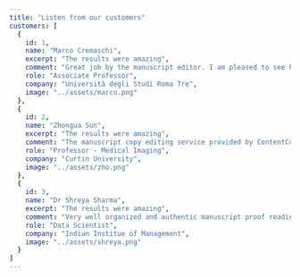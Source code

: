 ```yaml
---
title: "Listen from our customers"
customers: [
  {
    id: 1,
    name: "Marco Cremaschi",
    excerpt: "The results were amazing",
    comment: "Great job by the manuscript editor. I am pleased to see how my manuscript has changed for good. Hope I get the same quality next time",
    role: "Associate Professor",
    company: "Università degli Studi Roma Tre",
    image: "../assets/marco.png"
  },
  {
    id: 2,
    name: "Zhongua Sun",
    excerpt: "The results were amazing",
    comment: "The manuscript copy editing service provided by ContentConcepts is great and very professional. They have edited many manuscripts for me and my colleagues, and more than 90% of the edited manuscripts have been published in international journals",
    role: "Professor - Medical Imaging",
    company: "Curtin University",
    image: "../assets/zho.png"
  },
  {
    id: 3,
    name: "Dr Shreya Sharma",
    excerpt: "The results were amazing",
    comment: "Very well organized and authentic manuscript proof reading and editing services in India. Timely work with valuable input improved the writing material",
    role: "Data Scientist",
    company: "Indian Institue of Management",
    image: "../assets/shreya.png"
  }
]
---
```

